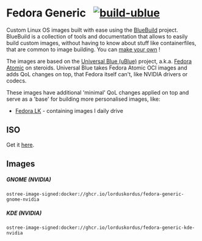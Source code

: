 # Fedora Generic &nbsp; [![build-ublue](https://github.com/lorduskordus/fedora-generic/actions/workflows/build.yml/badge.svg)](https://github.com/lorduskordus/fedora-generic/actions/workflows/build.yml)

Custom Linux OS images built with ease using the [BlueBuild](https://blue-build.org/) project. BlueBuild is a collection of tools and documentation that allows to easily build custom images, without having to know about stuff like containerfiles, that are common to image building. You can [make your own](https://blue-build.org/how-to/setup/) !

The images are based on the [Universal Blue (uBlue)](https://universal-blue.org/) project, a.k.a. [Fedora Atomic](https://fedoraproject.org/atomic-desktops/) on steroids. Universal Blue takes Fedora Atomic OCI images and adds QoL changes on top, that Fedora itself can't, like NVIDIA drivers or codecs.

These images have additional 'minimal' QoL changes applied on top and serve as a 'base' for building more personalised images, like:

* [Fedora LK](https://github.com/lorduskordus/fedora-lk) - containing images I daily drive

## ISO

Get it [here](https://github.com/lorduskordus/fedora-generic/releases/tag/auto-iso).

## Images

##### GNOME (NVIDIA)
```
ostree-image-signed:docker://ghcr.io/lorduskordus/fedora-generic-gnome-nvidia
```
##### KDE (NVIDIA)
```
ostree-image-signed:docker://ghcr.io/lorduskordus/fedora-generic-kde-nvidia
```